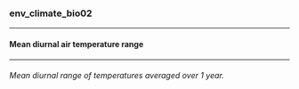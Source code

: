 ### env_climate_bio02



------
#### Mean diurnal air temperature range



------
###### Mean diurnal range of temperatures averaged over 1 year.